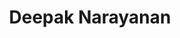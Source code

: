 ---
layout: page
title: Deepak Narayanan
description: Microsoft Research
img: assets/img/deepak.JPG
redirect: https://deepakn94.github.io
importance: 1
category: speaker
---